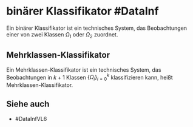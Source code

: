 # binärer Klassifikator #DataInf
Ein binärer Klassifikator ist ein technisches System, das Beobachtungen einer von zwei Klassen $\Omega_1$ oder $\Omega_2$ zuordnet.
## Mehrklassen-Klassifikator
Ein Mehrklassen-Klassifikator ist ein technisches System, das Beobachtungen in $k+1$ Klassen $\{\Omega_i\}_{i=0}^k$ klassifizieren kann, heißt Mehrklassen-Klassifikator.
## Siehe auch
- #DataInfVL6 